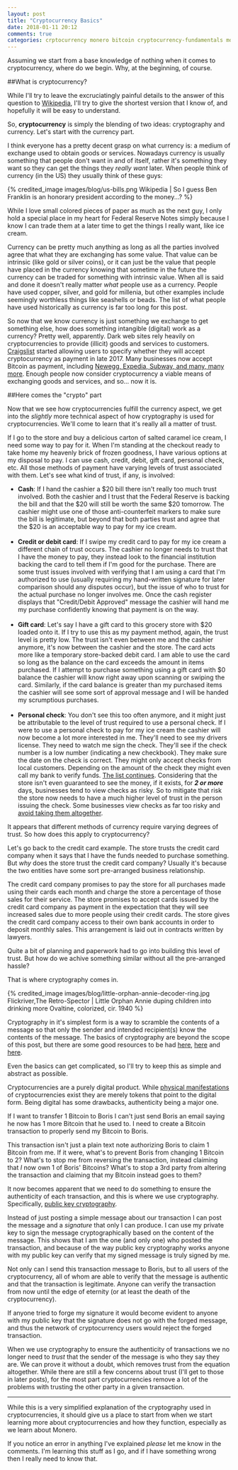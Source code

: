 ```yaml
---
layout: post
title: "Cryptocurrency Basics"
date: 2018-01-11 20:12
comments: true
categories: crptocurrency monero bitcoin cryptocurrency-fundamentals monero-fundamentals
---
```

Assuming we start from a base knowledge of nothing when it comes to cryptocurrency, where do we begin. Why, at the beginning, of course.

<!--more-->

##What is cryptocurrency?

While I'll try to leave the excruciatingly painful details to the answer of this question to [Wikipedia](https://en.wikipedia.org/wiki/Cryptocurrency), I'll try to give the shortest version that I know of, and hopefully it will be easy to understand.

So, **cryptocurrency** is simply the blending of two ideas: cryptography and currency. Let's start with the currency part.

I think everyone has a pretty decent grasp on what currency is: a medium of exchange used to obtain goods or services. Nowadays currency is usually something that people don't want in and of itself, rather it's something they want so they can get the things they _really want_ later. When people think of currency (in the US) they usually think of these guys:

{% credited_image images/blog/us-bills.png Wikipedia | So I guess Ben Franklin is an honorary president according to the money...? %}

While I love small colored pieces of paper as much as the next guy, I only hold a special place in my heart for Federal Reserve Notes simply because I know I can trade them at a later time to get the things I really want, like ice cream.

Currency can be pretty much anything as long as all the parties involved agree that what they are exchanging has some value. That value can be intrinsic (like gold or silver coins), or it can just be the value that people have placed in the currency knowing that sometime in the future the currency can be traded for something with intrinsic value. When all is said and done it doesn't really matter _what_ people use as a currency. People have used copper, silver, and gold for millenia, but other examples include seemingly worthless things like seashells or beads. The list of what people have used historically as currency is far too long for this post.

So now that we know currency is just something we exchange to get something else, how does something intangible (digital) work as a currency? Pretty well, apparently. Dark web sites rely heavily on cryptocurrencies to provide (illicit) goods and services to customers. [Craigslist](https://blockexplorer.com/news/craigslist-now-allows-specify-accept-cryptocurrency-payment/) started allowing users to specify whether they will accept cryptocurrency as payment in late 2017. Many businesses now accept Bitcoin as payment, including [Newegg, Expedia, Subway, and many, many more](https://99bitcoins.com/who-accepts-bitcoins-payment-companies-stores-take-bitcoins/). Enough people now consider cryptocurrency a viable means of exchanging goods and services, and so... now it is.

##Here comes the "crypto" part

Now that we see how cryptocurrencies fulfill the currency aspect, we get into the _slightly_ more technical aspect of how cryptography is used for cryptocurrencies. We'll come to learn that it's really all a matter of trust.

If I go to the store and buy a delicious carton of salted caramel ice cream, I need some way to pay for it. When I'm standing at the checkout ready to take home my heavenly brick of frozen goodness, I have various options at my disposal to pay. I can use cash, credit, debit, gift card, personal check, etc. All those methods of payment have varying levels of trust associated with them. Let's see what kind of trust, if any, is involved:

* **Cash**: If I hand the cashier a $20 bill there isn't really too much trust involved. Both the cashier and I trust that the Federal Reserve is backing the bill and that the $20 will still be worth the same $20 tomorrow. The cashier might use one of those anti-counterfeit markers to make sure the bill is legitimate, but beyond that both parties trust and agree that the $20 is an acceptable way to pay for my ice cream.</br></br>
* **Credit or debit card**: If I swipe my credit card to pay for my ice cream a different chain of trust occurs. The cashier no longer needs to trust that I have the money to pay, they instead look to the financial institution backing the card to tell them if I'm good for the purchase. There are some trust issues involved with verifying that I am using a card that I'm authorized to use (usually requiring my hand-written signature for later comparison should any disputes occur), but the issue of who to trust for the actual purchase no longer involves me. Once the cash register displays that "Credit/Debit Approved" message the cashier will hand me my purchase confidently knowing that payment is on the way.</br></br>
* **Gift card**: Let's say I have a gift card to this grocery store with $20 loaded onto it. If I try to use this as my payment method, again, the trust level is pretty low. The trust isn't even between me and the cashier anymore, it's now between the cashier and the store. The card acts more like a temporary store-backed debit card. I am able to use the card so long as the balance on the card exceeds the amount in items purchased. If I attempt to purchase something using a gift card with $0 balance the cashier will know right away upon scanning or swiping the card. Similarly, if the card balance is greater than my purchased items the cashier will see some sort of approval message and I will be handed my scrumptious purchases.</br></br>
* **Personal check**: You don't see this too often anymore, and it might just be attributable to the level of trust required to use a personal check. If I were to use a personal check to pay for my ice cream the cashier will now become a lot more interested in me. They'll need to see my drivers license. They need to watch me sign the check. They'll see if the check number is a low number (indicating a new checkbook). They make sure the date on the check is correct. They might only accept checks from local customers. Depending on the amount of the check they might even call my bank to verify funds. [The list continues](https://www.thebalance.com/avoid-taking-a-bad-check-315218). Considering that the store isn't even guaranteed to see the money, if it exists, for _**2 or more**_ days, businesses tend to view checks as risky. So to mitigate that risk the store now needs to have a much higher level of trust in the person issuing the check. Some businesses view checks as far too risky and [avoid taking them altogether](https://www.bankrate.com/finance/checking/protecting-your-small-business-from-bounced-checks.aspx).

It appears that different methods of currency require varying degrees of trust. So how does this apply to cryptocurrency?

Let's go back to the credit card example. The store trusts the credit card company when it says that I have the funds needed to purchase something. But _why_ does the store trust the credit card company? Usually it's because the two entities have some sort pre-arranged business relationship.

The credit card company promises to pay the store for all purchases made using their cards each month and charge the store a percentage of those sales for their service. The store promises to accept cards issued by the credit card company as payment in the expectation that they will see increased sales due to more people using their credit cards. The store gives the credit card company access to their own bank accounts in order to deposit monthly sales. This arrangement is laid out in contracts written by lawyers.

Quite a bit of planning and paperwork had to go into building this level of trust. But how do we achive something similar without all the pre-arranged hassle?

That is where cryptography comes in.

{% credited_image images/blog/little-orphan-annie-decoder-ring.jpg Flickriver,The Retro-Spector | Little Orphan Annie duping children into drinking more Ovaltine, colorized, cir. 1940 %}

Cryptography in it's simplest form is a way to scramble the contents of a message so that only the sender and intended recipient(s) know the contents of the message. The basics of cryptography are beyond the scope of this post, but there are some good resources to be had [here](https://blockgeeks.com/guides/cryptocurrencies-cryptography), [here](http://practicalcryptography.com) and [here](https://www.virtru.com/blog/encryption-basics).

Even the basics can get complicated, so I'll try to keep this as simple and abstract as possible.

Cryptocurrencies are a purely digital product. While [physical manifestations](https://www.coindesk.com/10-physical-bitcoins-good-bad-ugly/) of cryptocurrencies exist they are merely tokens that point to the digital form. Being digital has some drawbacks, authenticity being a major one.

If I want to transfer 1 Bitcoin to Boris I can't just send Boris an email saying he now has 1 more Bitcoin that he used to. I need to create a Bitcoin transaction to properly send my Bitcoin to Boris.

This transaction isn't just a plain text note authorizing Boris to claim 1 Bitcoin from me. If it were, what's to prevent Boris from changing 1 Bitcoin to 2? What's to stop me from reversing the transaction, instead claiming that _I_ now own 1 of Boris' Bitcoins? What's to stop a 3rd party from altering the transaction and claiming that my Bitcoin instead goes to them?

It now becomes apparent that we need to do something to ensure the authenticity of each transaction, and this is where we use cryptography. Specifically, [public key cryptography](https://en.wikipedia.org/wiki/Public-key_cryptography).

Instead of just posting a simple message about our transaction I can post the message and a _signature_ that only I can produce. I can use my private key to sign the message cryptographically based on the content of the message. This shows that I am the one (and only one) who posted the transaction, and because of the way public key cryptography works anyone with my public key can verify that my signed message is truly signed by me.

Not only can I send this transaction message to Boris, but to all users of the cryptocurrency, all of whom are able to verify that the message is authentic and that the transaction is legitimate. Anyone can verify the transaction from now until the edge of eternity (or at least the death of the cryptocurrency).

If anyone tried to forge my signature it would become evident to anyone with my public key that the signature does not go with the forged message, and thus the network of cryptocurrency users would reject the forged transaction.

When we use cryptography to ensure the authenticity of transactions we no longer need to _trust_ that the sender of the message is who they say they are. We can prove it without a doubt, which removes trust from the equation altogether. While there are still a few concerns about trust (I'll get to those in later posts), for the most part cryptocurrencies remove a lot of the problems with trusting the other party in a given transaction.

---

While this is a very simplified explanation of the cryptography used in cryptocurrencies, it should give us a place to start from when we start learning more about cryptocurrencies and how they function, especially as we learn about Monero.

If you notice an error in anything I've explained _please_ let me know in the comments. I'm learning this stuff as I go, and if I have something wrong then I really need to know that.
